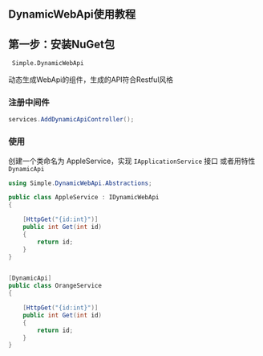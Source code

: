 ﻿## DynamicWebApi使用教程


## 第一步：安装NuGet包

```bash
 Simple.DynamicWebApi
```

 

动态生成WebApi的组件，生成的API符合Restful风格

### 注册中间件
```csharp
services.AddDynamicApiController(); 

```

### 使用

创建一个类命名为 AppleService，实现 `IApplicationService` 接口 或者用特性 `DynamicApi`

```csharp
using Simple.DynamicWebApi.Abstractions;

public class AppleService : IDynamicWebApi
{

    [HttpGet("{id:int}")]
    public int Get(int id)
    {
        return id;
    }
}


[DynamicApi]
public class OrangeService 
{

    [HttpGet("{id:int}")]
    public int Get(int id)
    {
        return id;
    }
}

```